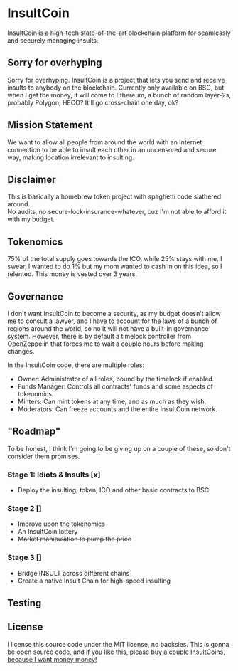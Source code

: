 # InsultCoin

~~InsultCoin is a high-tech state-of-the-art blockchain platform for seamlessly and securely managing insults.~~

## Sorry for overhyping

Sorry for overhyping. InsultCoin is a project that lets you send and receive insults to anybody
on the blockchain. Currently only available on BSC, but when I get the money, it will come to Ethereum,
a bunch of random layer-2s, probably Polygon, HECO? It'll go cross-chain one day, ok?

## Mission Statement

We want to allow all people from around the world with an Internet connection to be able to
insult each other in an uncensored and secure way, making location irrelevant to insulting.

## Disclaimer

This is basically a homebrew token project with spaghetti code slathered around.  
No audits, no secure-lock-insurance-whatever, cuz I'm not able to afford it with my budget.

## Tokenomics

75% of the total supply goes towards the ICO, while 25% stays with me.
I swear, I wanted to do 1% but my mom wanted to cash in on this idea,
so I relented. This money is vested over 3 years.

## Governance

I don't want InsultCoin to become a security, as my budget doesn't allow me to
consult a lawyer, and I have to account for the laws of a bunch of regions
around the world, so no it will not have a built-in governance system.
However, there is by default a timelock controller from OpenZeppelin that
forces me to wait a couple hours before making changes.

In the InsultCoin code, there are multiple roles:

- Owner: Administrator of all roles, bound by the timelock if enabled.
- Funds Manager: Controls all contracts' funds and some aspects of tokenomics.
- Minters: Can mint tokens at any time, and as much as they wish.
- Moderators: Can freeze accounts and the entire InsultCoin network.

## "Roadmap"

To be honest, I think I'm going to be giving up on a couple of these,
so don't consider them promises.

### Stage 1: Idiots & Insults [x]

- Deploy the insulting, token, ICO and other basic contracts to BSC

### Stage 2 []

- Improve upon the tokenomics
- An InsultCoin lottery
- ~~Market manipulation to pump the price~~

### Stage 3 []

- Bridge INSULT across different chains
- Create a native Insult Chain for high-speed insulting

## Testing

## License

I license this source code under the MIT license, no backsies. This is
gonna be open source code, and [if you like this, please buy a couple
InsultCoins, because I want money money!](https://buy.insultcoin.ml)
